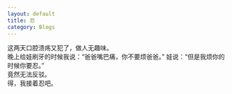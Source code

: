 ```yaml
---
layout: default
title: 忍 
category: Blogs
---
```

这两天口腔溃疡又犯了，做人无趣味。<br />
晚上给娃刷牙的时候我说：“爸爸嘴巴痛，你不要烦爸爸。”
娃说：“但是我烦你的时候你要忍。” <br />
竟然无法反驳。<br />
得，我接着忍吧。
